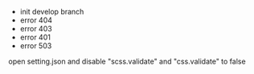 * init develop branch
* error 404
* error 403
* error 401
* error 503

open setting.json and disable "scss.validate" and "css.validate" to false

